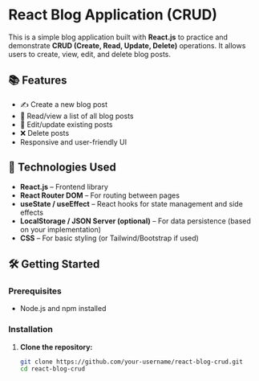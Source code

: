 # React Blog Application (CRUD)

This is a simple blog application built with **React.js** to practice and demonstrate **CRUD (Create, Read, Update, Delete)** operations. It allows users to create, view, edit, and delete blog posts.

## 📚 Features

- ✍️ Create a new blog post
- 📖 Read/view a list of all blog posts
- 📝 Edit/update existing posts
- ❌ Delete posts
- Responsive and user-friendly UI

## 🚀 Technologies Used

- **React.js** – Frontend library
- **React Router DOM** – For routing between pages
- **useState / useEffect** – React hooks for state management and side effects
- **LocalStorage / JSON Server (optional)** – For data persistence (based on your implementation)
- **CSS** – For basic styling (or Tailwind/Bootstrap if used)

## 🛠️ Getting Started

### Prerequisites

- Node.js and npm installed

### Installation

1. **Clone the repository:**
   ```bash
   git clone https://github.com/your-username/react-blog-crud.git
   cd react-blog-crud
